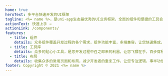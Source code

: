 ```yaml
---
home: true
heroText: 多平台快速开发的UI框架
tagline: <%= name %>，是uni-app生态最优秀的UI业务框架，全面的组件和便捷的工具会让您信手拈来，如鱼得水
actionText: 快速上手 →
actionLink: /components/
features:
  - title: 组件
    details: 众多组件覆盖开发过程的各个需求，组件功能丰富，多端兼容。让您快速集成，开箱即用。
  - title: 工具库
    details: 众多的贴心小工具，是您开发过程中召之即来的利器，让您飞镖在手，百步穿杨。
  - title: 布局
    details: 收集众多的常用页面和布局，减少开发者的重复工作，让您专注逻辑，事半功倍。
footer: Copyright © 2021 <%= name %>
---
```

